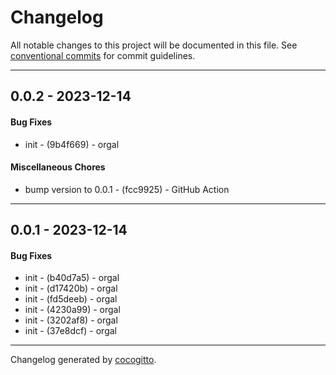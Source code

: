 # Changelog
All notable changes to this project will be documented in this file. See [conventional commits](https://www.conventionalcommits.org/) for commit guidelines.

- - -
## 0.0.2 - 2023-12-14
#### Bug Fixes
- init - (9b4f669) - orgal
#### Miscellaneous Chores
- bump version to 0.0.1 - (fcc9925) - GitHub Action
- - -

## 0.0.1 - 2023-12-14
#### Bug Fixes
- init - (b40d7a5) - orgal
- init - (d17420b) - orgal
- init - (fd5deeb) - orgal
- init - (4230a99) - orgal
- init - (3202af8) - orgal
- init - (37e8dcf) - orgal
- - -

Changelog generated by [cocogitto](https://github.com/cocogitto/cocogitto).